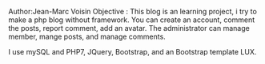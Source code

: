 Author:Jean-Marc Voisin
Objective : This blog is an learning project, i try to make a php blog without framework. You can create an account, comment the posts, report comment, add an avatar. The administrator can manage member, mange posts, and manage comments.

I use mySQL and PHP7, JQuery, Bootstrap, and an Bootstrap template LUX.